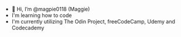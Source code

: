 - 👋 Hi, I’m @magpie0118 (Maggie)
- I'm learning how to code
- I'm currently utilizing The Odin Project, freeCodeCamp, Udemy and Codecademy


<!---
magpie0118/magpie0118 is a ✨ special ✨ repository because its `README.md` (this file) appears on your GitHub profile.
You can click the Preview link to take a look at your changes.
--->
